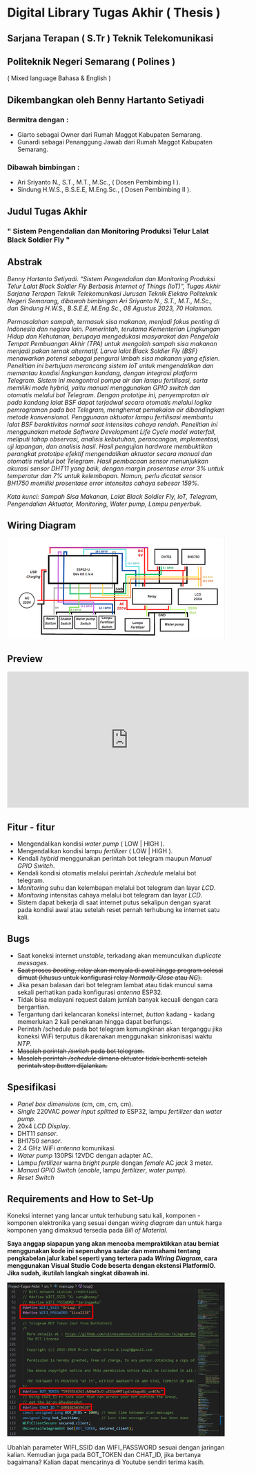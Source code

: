 # Digital Library Tugas Akhir ( Thesis )
## Sarjana Terapan ( S.Tr ) Teknik Telekomunikasi
## Politeknik Negeri Semarang ( Polines )
( Mixed language Bahasa & English )


## Dikembangkan oleh Benny Hartanto Setiyadi
### Bermitra dengan :
- Giarto sebagai Owner dari Rumah Maggot Kabupaten Semarang.
- Gunardi sebagai Penanggung Jawab dari Rumah Maggot Kabupaten Semarang.
### Dibawah bimbingan :
- Ari Sriyanto N., S.T., M.T., M.Sc., ( Dosen Pembimbing I ).
- Sindung H.W.S., B.S.E.E, M.Eng.Sc., ( Dosen Pembimbing II ).

## Judul Tugas Akhir
  ### " Sistem Pengendalian dan Monitoring Produksi Telur Lalat Black Soldier Fly "

## Abstrak
_Benny Hartanto Setiyadi. “Sistem Pengendalian dan Monitoring Produksi Telur Lalat Black Soldier Fly Berbasis Internet of Things (IoT)”, Tugas Akhir Sarjana Terapan Teknik Telekomunikasi Jurusan Teknik Elektro Politeknik Negeri Semarang, dibawah bimbingan Ari Sriyanto N., S.T., M.T., M.Sc., dan Sindung H.W.S., B.S.E.E, M.Eng.Sc., 08 Agustus 2023, 70 Halaman._

_Permasalahan sampah, termasuk sisa makanan, menjadi fokus penting di Indonesia dan negara lain. Pemerintah, terutama Kementerian Lingkungan Hidup dan Kehutanan, berupaya mengedukasi masyarakat dan Pengelola Tempat Pembuangan Akhir (TPA) untuk mengolah sampah sisa makanan menjadi pakan ternak alternatif. Larva lalat Black Soldier Fly (BSF) menawarkan potensi sebagai pengurai limbah sisa makanan yang efisien. Penelitian ini bertujuan merancang sistem IoT untuk mengendalikan dan memantau kondisi lingkungan kandang, dengan integrasi platform Telegram. Sistem ini mengontrol pompa air dan lampu fertilisasi, serta memiliki mode hybrid, yaitu manual menggunakan GPIO switch dan otomatis melalui bot Telegram. Dengan prototipe ini, penyemprotan air pada kandang lalat BSF dapat terjadwal secara otomatis melalui logika pemrograman pada bot Telegram, menghemat pemakaian air dibandingkan metode konvensional. Penggunaan aktuator lampu fertilisasi membantu lalat BSF beraktivitas normal saat intensitas cahaya rendah. Penelitian ini menggunakan metode Software Development Life Cycle model waterfall, meliputi tahap observasi, analisis kebutuhan, perancangan, implementasi, uji lapangan, dan analisis hasil. Hasil pengujian hardware membuktikan perangkat prototipe efektif mengendalikan aktuator secara manual dan otomatis melalui bot Telegram. Hasil pembacaan sensor menunjukkan akurasi sensor DHT11 yang baik, dengan margin prosentase error 3% untuk temperatur dan 7% untuk kelembapan. Namun, perlu dicatat sensor BH1750 memiliki prosentase error intensitas cahaya sebesar 159%._

_Kata kunci: Sampah Sisa Makanan, Lalat Black Soldier Fly, IoT, Telegram, Pengendalian Aktuator, Monitoring, Water pump, Lampu penyerbuk._


## Wiring Diagram
![wiring diagram](tugas_akhir/dokumenTA/wiringDiagram.png)
<!-- EMBED LOCAL FILE TIPS
https://www.seancdavis.com/posts/three-ways-to-add-image-to-github-readme/ -->

## Preview
<iframe width="560" height="315" src="https://www.youtube.com/embed/videoseries?list=PL8nDSUqXeZfUDnogHgag6RzNRzioCGDOZ" title="YouTube video player" frameborder="0" allow="accelerometer; autoplay; clipboard-write; encrypted-media; gyroscope; picture-in-picture; web-share" allowfullscreen></iframe>
<!-- EMBED YT PLAYLIST
https://www.youtube.com/watch?v=XHECZDy_ctg -->

## Fitur - fitur
- Mengendalikan kondisi _water pump_ ( LOW | HIGH ).
- Mengendalikan kondisi lampu _fertilizer_ ( LOW | HIGH ).
- Kendali _hybrid_ menggunakan perintah bot telegram maupun _Manual GPIO Switch_.
- Kendali kondisi otomatis melalui perintah _/schedule_ melalui bot telegram.
- _Monitoring_ suhu dan kelembapan melalui bot telegram dan layar _LCD_.
- _Monitoring_ intensitas cahaya melalui bot telegram dan layar _LCD_.
- Sistem dapat bekerja di saat internet putus sekalipun dengan syarat pada kondisi awal atau setelah reset pernah terhubung ke internet satu kali.

## Bugs
- Saat koneksi internet _unstable_, terkadang akan memunculkan _duplicate messages_.
- ~~Saat proses _booting_, relay akan menyala di awal hingga program selesai dimuat (khusus untuk konfigurasi relay _Normally Close_ atau _NC_).~~
- Jika pesan balasan dari bot telegram lambat atau tidak muncul sama sekali perhatikan pada konfigurasi _antenna_ ESP32.
- Tidak bisa melayani request dalam jumlah banyak kecuali dengan cara bergantian.
- Tergantung dari kelancaran koneksi internet, _button_ kadang - kadang memerlukan 2 kali penekanan hingga dapat berfungsi.
- Perintah /schedule pada bot telegram kemungkinan akan terganggu jika koneksi WiFi terputus dikarenakan menggunakan sinkronisasi waktu _NTP_.
- ~~Masalah perintah _/switch_ pada bot telegram.~~
- ~~Masalah perintah _/schedule_ dimana aktuator tidak berhenti setelah perintah stop _button_ dijalankan.~~

## Spesifikasi
- _Panel box dimensions_ (cm, cm, cm, cm).
- _Single_ 220VAC _power input splitted to_ ESP32, lampu _fertilizer_ dan _water pump_.
- 20x4 _LCD Display_.
- DHT11 _sensor_.
- BH1750 _sensor_.
- 2.4 GHz WiFi _antenna_ komunikasi.
- _Water pump_ 130PSi 12VDC dengan adapter AC.
- Lampu _fertilizer_ warna _bright purple_ dengan _female_ AC _jack_ 3 meter.
- _Manual GPIO Switch_ (_enable_, lampu _fertilizer_, _water pump_).
- _Reset Switch_

## Requirements and How to Set-Up
Koneksi internet yang lancar untuk terhubung satu kali, komponen - komponen elektronika yang sesuai dengan _wiring diagram_ dan untuk harga komponen yang dimaksud tersedia pada _Bill of Material_.

**Saya anggap siapapun yang akan mencoba mempraktikkan atau berniat menggunakan kode ini sepenuhnya sadar dan memahami tentang pengkabelan jalur kabel seperti yang tertera pada _Wiring Diagram_, cara menggunakan Visual Studio Code beserta dengan ekstensi PlatformIO. Jika sudah, ikutilah langkah singkat dibawah ini.**

![pengabelan](tugas_akhir/dokumenTA/setup.png)

Ubahlah parameter WIFI_SSID dan WIFI_PASSWORD sesuai dengan jaringan kalian. Kemudian juga pada BOT_TOKEN dan CHAT_ID, jika bertanya bagaimana? Kalian dapat mencarinya di Youtube sendiri terima kasih.
